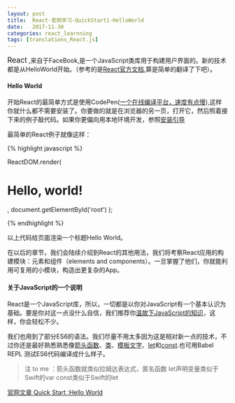 ```yaml
---
layout: post
title:  React-官网学习-QuickStart1-HelloWorld
date:   2017-11-30
categories: react_learnning
tags: [translations_React.js]
---
```

<big>React</big> ,来自于FaceBook,是一个JavaScript类库用于构建用户界面的。新的技术都是从HelloWorld开始。（参考的是[React官方文档](https://reactjs.org/docs/hello-world.html),算是简单的翻译了下吧）。

#### Hello World

开始React的最简单方式是使用CodePen([一个在线编译平台，速度有点慢](https://codepen.io/pen?&editors=0010)),这样你就什么都不需要安装了。你要做的就是在浏览器的另一页，打开它，然后照着接下来的例子敲代码。如果你更偏向用本地环境开发，参照[安装引导](https://reactjs.org/docs/installation.html)

最简单的React例子就像这样：

{% highlight javascript %}

ReactDOM.render(
  <h1>Hello, world!</h1>,
  document.getElementById('root')
);

{% endhighlight %}

以上代码给页面渲染一个标题Hello World。

在以后的章节，我们会陆续介绍到React的其他用法，我们将考察React应用的构建模块：元素和组件（elements and components）。一旦掌握了他们，你就能利用可复用的小模块，构造出更复杂的App。

#### 关于JavaScript的一个说明

React是一个JavaScript库，所以，一切都是以你对JavaScript有一个基本认识为基础。要是你对这一点没什么自信，我们推荐你[温故下JavaScript的知识](https://developer.mozilla.org/en-US/docs/Web/JavaScript/A_re-introduction_to_JavaScript)，这样，你会轻松不少。

我们也用到了部分ES6的语法。我们尽量不用太多因为这是相对新一点的技术，不过你还是最好熟悉熟悉像[箭头函数]()、[类](https://developer.mozilla.org/en-US/docs/Web/JavaScript/Reference/Classes)、[模板文字](https://developer.mozilla.org/en-US/docs/Web/JavaScript/Reference/Template_literals)、[let](https://developer.mozilla.org/en-US/docs/Web/JavaScript/Reference/Statements/let)和[const](https://developer.mozilla.org/en-US/docs/Web/JavaScript/Reference/Statements/const).也可用Babel REPL 测试ES6代码编译成什么样子。

>注 to me ：箭头函数就类似拉姆达表达式，匿名函数
let声明变量类似于Swift的var
const类似于Swift的let



[官网文章 Quick Start :Hello World](https://reactjs.org/docs/hello-world.html)
